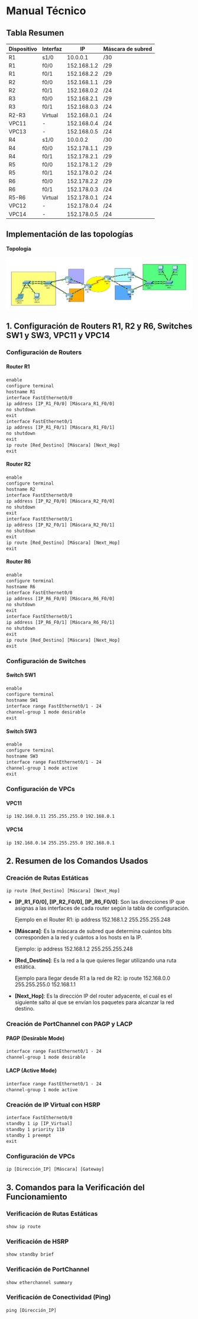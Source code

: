 # Manual Técnico

## Tabla Resumen
| Dispositivo  | Interfaz |      IP     | Máscara de subred |
|--------------|----------|-------------|-------------------|
| R1           | s1/0     | 10.0.0.1    | /30               |
| R1           | f0/0     | 152.168.1.2 | /29               |
| R1           | f0/1     | 152.168.2.2 | /29               |
| R2           | f0/0     | 152.168.1.1 | /29               |
| R2           | f0/1     | 152.168.0.2 | /24               |
| R3           | f0/0     | 152.168.2.1 | /29               |
| R3           | f0/1     | 152.168.0.3 | /24               |
| R2-R3        | Virtual  | 152.168.0.1 | /24               |
| VPC11        | -        | 152.168.0.4 | /24               |
| VPC13        | -        | 152.168.0.5 | /24               |
| R4           | s1/0     | 10.0.0.2    | /30               |
| R4           | f0/0     | 152.178.1.1 | /29               |
| R4           | f0/1     | 152.178.2.1 | /29               |
| R5           | f0/0     | 152.178.1.2 | /29               |
| R5           | f0/1     | 152.178.0.2 | /24               |
| R6           | f0/0     | 152.178.2.2 | /29               |
| R6           | f0/1     | 152.178.0.3 | /24               |
| R5-R6        | Virtual  | 152.178.0.1 | /24               |
| VPC12        | -        | 152.178.0.4 | /24               |
| VPC14        | -        | 152.178.0.5 | /24               |

## Implementación de las topologías

**Topologia**           

![Topologia](imagenes/Topologia.jpg)

## 1. Configuración de Routers R1, R2 y R6, Switches SW1 y SW3, VPC11 y VPC14

### Configuración de Routers

#### **Router R1**
```
enable  
configure terminal  
hostname R1  
interface FastEthernet0/0  
ip address [IP_R1_F0/0] [Máscara_R1_F0/0]  
no shutdown  
exit  
interface FastEthernet0/1  
ip address [IP_R1_F0/1] [Máscara_R1_F0/1]  
no shutdown  
exit  
ip route [Red_Destino] [Máscara] [Next_Hop]  
exit  
```
#### **Router R2**
```
enable  
configure terminal  
hostname R2  
interface FastEthernet0/0  
ip address [IP_R2_F0/0] [Máscara_R2_F0/0]  
no shutdown  
exit  
interface FastEthernet0/1  
ip address [IP_R2_F0/1] [Máscara_R2_F0/1]  
no shutdown  
exit  
ip route [Red_Destino] [Máscara] [Next_Hop]  
exit  
```

#### **Router R6**
```
enable  
configure terminal  
hostname R6  
interface FastEthernet0/0  
ip address [IP_R6_F0/0] [Máscara_R6_F0/0]  
no shutdown  
exit  
interface FastEthernet0/1  
ip address [IP_R6_F0/1] [Máscara_R6_F0/1]  
no shutdown  
exit  
ip route [Red_Destino] [Máscara] [Next_Hop]  
exit  
```
### Configuración de Switches

#### **Switch SW1**
```
enable  
configure terminal  
hostname SW1  
interface range FastEthernet0/1 - 24  
channel-group 1 mode desirable  
exit  
```
#### **Switch SW3**
```
enable  
configure terminal  
hostname SW3  
interface range FastEthernet0/1 - 24  
channel-group 1 mode active  
exit  
```
### Configuración de VPCs

#### **VPC11**
```
ip 192.168.0.11 255.255.255.0 192.168.0.1  
```
#### **VPC14**
```
ip 192.168.0.14 255.255.255.0 192.168.0.1  
```

## 2. Resumen de los Comandos Usados

### **Creación de Rutas Estáticas**

```
ip route [Red_Destino] [Máscara] [Next_Hop]
```
- **[IP_R1_F0/0], [IP_R2_F0/0], [IP_R6_F0/0]**: Son las direcciones IP que asignas a las interfaces de cada router según la tabla de configuración.

  Ejemplo en el Router R1:
  ip address 152.168.1.2 255.255.255.248

- **[Máscara]**: Es la máscara de subred que determina cuántos bits corresponden a la red y cuántos a los hosts en la IP.

  Ejemplo:
  ip address 152.168.1.2 255.255.255.248

- **[Red_Destino]**: Es la red a la que quieres llegar utilizando una ruta estática.

  Ejemplo para llegar desde R1 a la red de R2:
  ip route 152.168.0.0 255.255.255.0 152.168.1.1

- **[Next_Hop]**: Es la dirección IP del router adyacente, el cual es el siguiente salto al que se envían los paquetes para alcanzar la red destino.


### **Creación de PortChannel con PAGP y LACP**

#### **PAGP** (Desirable Mode)
```
interface range FastEthernet0/1 - 24  
channel-group 1 mode desirable  
```
#### **LACP** (Active Mode)
```
interface range FastEthernet0/1 - 24  
channel-group 1 mode active  
```
### **Creación de IP Virtual con HSRP**
```
interface FastEthernet0/0  
standby 1 ip [IP_Virtual]  
standby 1 priority 110  
standby 1 preempt  
exit  
```
### **Configuración de VPCs**
```
ip [Dirección_IP] [Máscara] [Gateway]  
```

## 3. Comandos para la Verificación del Funcionamiento

### **Verificación de Rutas Estáticas**
```
show ip route  
```
### **Verificación de HSRP**
```
show standby brief  
```
### **Verificación de PortChannel**
```
show etherchannel summary  
```
### **Verificación de Conectividad (Ping)**
```
ping [Dirección_IP]  
```